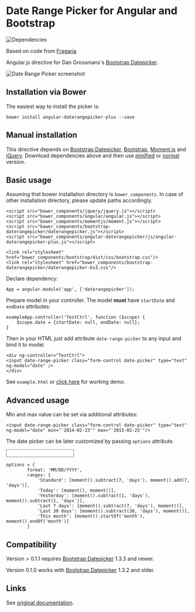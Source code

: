 # Date Range Picker for Angular and Bootstrap
![Dependencies](https://david-dm.org/fragaria/angular-daterangepicker.png)

Based on code from [Fragaria](https://github.com/fragaria/angular-daterangepicker)

Angular.js directive for Dan Grossmans's [Bootstrap Datepicker](https://github.com/dangrossman/bootstrap-daterangepicker).

![Date Range Picker screenshot](https://martindalec.github.io/DatePicker/DatePickerExample.PNG)

## Installation via Bower
The easiest way to install the picker is:
```
bower install angular-daterangepicker-plus --save
```
## Manual installation
This directive depends on [Bootstrap Datepicker](https://github.com/dangrossman/bootstrap-daterangepicker), [Bootstrap](http://getbootstrap.com), [Moment.js](http://momentjs.com/) and [jQuery](http://jquery.com/).
Download dependencies above and then use [minified](js/angular-daterangepicker.min.js) or [normal](angular-daterangepicker.js) version.

## Basic usage
Assuming that bower installation directory is `bower_components`. In case of other installation directory, please update paths accordingly.

```
<script src="bower_components/jquery/jquery.js"></script>
<script src="bower_components/angular/angular.js"></script>
<script src="bower_components/momentjs/moment.js"></script>
<script src="bower_components/bootstrap-daterangepicker/daterangepicker.js"></script>
<script src="bower_components/angular-daterangepicker/js/angular-daterangepicker-plus.js"></script>

<link rel="stylesheet" href="bower_components/bootstrap/dist/css/bootstrap.css"/>
<link rel="stylesheet" href="bower_components/bootstrap-daterangepicker/daterangepicker-bs3.css"/>
```

Declare dependency:

```
App = angular.module('app', ['daterangepicker']);
```

Prepare model in your controller. The model **must** have `startDate` and `endDate` attributes: 

```
exampleApp.controller('TestCtrl', function ($scope) {
	$scope.date = {startDate: null, endDate: null};
}
```


Then in your HTML just add attribute `date-range-picker` to any input and bind it to model.

```
<div ng-controller="TestCtrl">
<input date-range-picker class="form-control date-picker" type="text" ng-model="date" />
</div>
```

See `example.html` or [click here](https://martindalec.github.io/DatePicker/index.html) for working demo.

## Advanced usage
Min and max value can be set via additional attributes:

```
<input date-range-picker class="form-control date-picker" type="text" ng-model="date" min="'2014-02-23'" max="'2015-02-25'"/>
```

The date picker can be later customized by passing `options` attribute.

<input date-range-picker class="form-control date-picker" type="text" ng-model="date" 
min="'2014-02-23'" max="'2015-02-25'" options="options"/>

```
options = {
        format: 'MM/DD/YYYY',
        ranges: {
            'Standard': [moment().subtract(7, 'days'), moment().add(7, 'days')],
            'Today': [moment(), moment()],
            'Yesterday': [moment().subtract(1, 'days'), moment().subtract(1, 'days')],
            'Last 7 days': [moment().subtract(7, 'days'), moment()],
            'Last 30 days': [moment().subtract(30, 'days'), moment()],
            'This month': [moment().startOf('month'), moment().endOf('month')]
        }
```

## Compatibility
Version > 0.1.1 requires [Bootstrap Datepicker](https://github.com/dangrossman/bootstrap-daterangepicker) 1.3.3 and newer.

Version 0.1.0 works with [Bootstrap Datepicker](https://github.com/dangrossman/bootstrap-daterangepicker) 1.3.2 and older. 

## Links
See [original documentation](https://github.com/dangrossman/bootstrap-daterangepicker).

